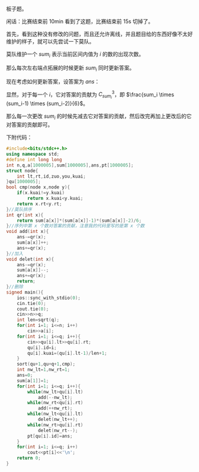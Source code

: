 板子题。

闲话：比赛结束前 10min 看到了这题，比赛结束前 15s 切掉了。

首先，看到这种没有修改的问题，而且还允许离线，并且题目给的东西好像不太好维护的样子，就可以先尝试一下莫队。

莫队维护一个 $sum_i$ 表示当前区间内值为 $i$ 的数的出现次数。

那么每次左右端点拓展的时候更新 $sum_i$ 同时更新答案。

现在考虑如何更新答案，设答案为 $ans$：

显然，对于每一个 $i$，它对答案的贡献为 $C_{sum_i}^{3}$，即 $\frac{sum_i \times (sum_i-1) \times (sum_i-2)}{6}$。

那么每一次更改 $sum_i$ 的时候先减去它对答案的贡献，然后改完再加上更改后的它对答案的贡献即可。

下附代码：

```cpp
#include<bits/stdc++.h>
using namespace std;
#define int long long
int n,q,a[1000005],sum[1000005],ans,pt[1000005];
struct node{
	int lt,rt,id,zuo,you,kuai;
}qu[1000005];
bool cmp(node x,node y){
	if(x.kuai!=y.kuai)
	    return x.kuai<y.kuai;
	return x.rt<y.rt;
}//莫队排序
int qr(int x){
	return sum[a[x]]*(sum[a[x]]-1)*(sum[a[x]]-2)/6;
}//序列中第 x 个数对答案的贡献，注意我的代码里写的是第 x 个数
void add(int x){
	ans-=qr(x);
	sum[a[x]]++;
	ans+=qr(x);
}//加入
void delet(int x){
	ans-=qr(x);
	sum[a[x]]--;
	ans+=qr(x);
	return;
}//删除
signed main(){
	ios::sync_with_stdio(0);
	cin.tie(0);
	cout.tie(0);
	cin>>n>>q;
	int len=sqrt(q);
	for(int i=1; i<=n; i++)
		cin>>a[i];
	for(int i=1; i<=q; i++){
		cin>>qu[i].lt>>qu[i].rt;
		qu[i].id=i;
		qu[i].kuai=(qu[i].lt-1)/len+1;
	}
	sort(qu+1,qu+q+1,cmp);
	int nw_lt=1,nw_rt=1;
	ans=0;
	sum[a[1]]=1;
	for(int i=1; i<=q; i++){
		while(nw_lt>qu[i].lt)
			add(--nw_lt);
		while(nw_rt<qu[i].rt)
			add(++nw_rt);
		while(nw_lt<qu[i].lt)
			delet(nw_lt++);
		while(nw_rt>qu[i].rt)
			delet(nw_rt--);
		pt[qu[i].id]=ans;
	}
	for(int i=1; i<=q; i++)
		cout<<pt[i]<<'\n';
	return 0;
}
```